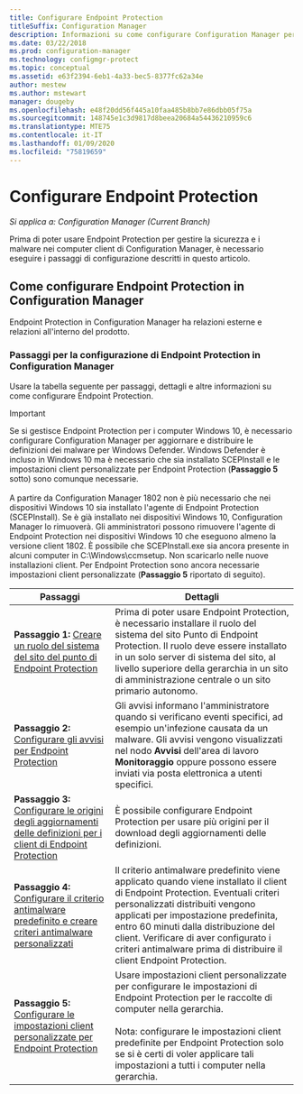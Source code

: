 ```yaml
---
title: Configurare Endpoint Protection
titleSuffix: Configuration Manager
description: Informazioni su come configurare Configuration Manager per aggiornare e distribuire le definizioni dei malware per Windows Defender.
ms.date: 03/22/2018
ms.prod: configuration-manager
ms.technology: configmgr-protect
ms.topic: conceptual
ms.assetid: e63f2394-6eb1-4a33-bec5-8377fc62a34e
author: mestew
ms.author: mstewart
manager: dougeby
ms.openlocfilehash: e48f20dd56f445a10faa485b8bb7e86dbb05f75a
ms.sourcegitcommit: 148745e1c3d9817d8beea20684a54436210959c6
ms.translationtype: MTE75
ms.contentlocale: it-IT
ms.lasthandoff: 01/09/2020
ms.locfileid: "75819659"
---
```

# <a name="configure-endpoint-protection"></a>Configurare Endpoint Protection

*Si applica a: Configuration Manager (Current Branch)*

Prima di poter usare Endpoint Protection per gestire la sicurezza e i malware nei computer client di Configuration Manager, è necessario eseguire i passaggi di configurazione descritti in questo articolo.  

## <a name="how-to-configure-endpoint-protection-in-configuration-manager"></a>Come configurare Endpoint Protection in Configuration Manager  
 Endpoint Protection in Configuration Manager ha relazioni esterne e relazioni all'interno del prodotto.  

### <a name="steps-to-configure-endpoint-protection-in-configuration-manager"></a>Passaggi per la configurazione di Endpoint Protection in Configuration Manager  
 Usare la tabella seguente per passaggi, dettagli e altre informazioni su come configurare Endpoint Protection.  

> [!IMPORTANT]  
>  Se si gestisce Endpoint Protection per i computer Windows 10, è necessario configurare Configuration Manager per aggiornare e distribuire le definizioni dei malware per Windows Defender. Windows Defender è incluso in Windows 10 ma è necessario che sia installato SCEPInstall e le impostazioni client personalizzate per Endpoint Protection (**Passaggio 5** sotto) sono comunque necessarie. </br> </br>
> A partire da Configuration Manager 1802 non è più necessario che nei dispositivi Windows 10 sia installato l'agente di Endpoint Protection (SCEPInstall). Se è già installato nei dispositivi Windows 10, Configuration Manager lo rimuoverà. Gli amministratori possono rimuovere l'agente di Endpoint Protection nei dispositivi Windows 10 che eseguono almeno la versione client 1802. È possibile che SCEPInstall.exe sia ancora presente in alcuni computer in C:\Windows\ccmsetup. Non scaricarlo nelle nuove installazioni client. Per Endpoint Protection sono ancora necessarie impostazioni client personalizzate (**Passaggio 5** riportato di seguito). <!--503654-->

|Passaggi|Dettagli|  
|-----------|-------------|  
|**Passaggio 1:** [Creare un ruolo del sistema del sito del punto di Endpoint Protection](endpoint-protection-site-role.md)|Prima di poter usare Endpoint Protection, è necessario installare il ruolo del sistema del sito Punto di Endpoint Protection. Il ruolo deve essere installato in un solo server di sistema del sito, al livello superiore della gerarchia in un sito di amministrazione centrale o un sito primario autonomo. |  
|**Passaggio 2:** [Configurare gli avvisi per Endpoint Protection](endpoint-configure-alerts.md)|Gli avvisi informano l'amministratore quando si verificano eventi specifici, ad esempio un'infezione causata da un malware. Gli avvisi vengono visualizzati nel nodo **Avvisi** dell'area di lavoro **Monitoraggio** oppure possono essere inviati via posta elettronica a utenti specifici. |  
|**Passaggio 3:** [Configurare le origini degli aggiornamenti delle definizioni per i client di Endpoint Protection](endpoint-definition-updates.md)|È possibile configurare Endpoint Protection per usare più origini per il download degli aggiornamenti delle definizioni. |  
|**Passaggio 4:** [Configurare il criterio antimalware predefinito e creare criteri antimalware personalizzati](endpoint-antimalware-policies.md)|Il criterio antimalware predefinito viene applicato quando viene installato il client di Endpoint Protection. Eventuali criteri personalizzati distribuiti vengono applicati per impostazione predefinita, entro 60 minuti dalla distribuzione del client. Verificare di aver configurato i criteri antimalware prima di distribuire il client Endpoint Protection. |  
|**Passaggio 5:** [Configurare le impostazioni client personalizzate per Endpoint Protection](endpoint-protection-configure-client.md)|Usare impostazioni client personalizzate per configurare le impostazioni di Endpoint Protection per le raccolte di computer nella gerarchia.<br /><br /> Nota: configurare le impostazioni client predefinite per Endpoint Protection solo se si è certi di voler applicare tali impostazioni a tutti i computer nella gerarchia. |  

